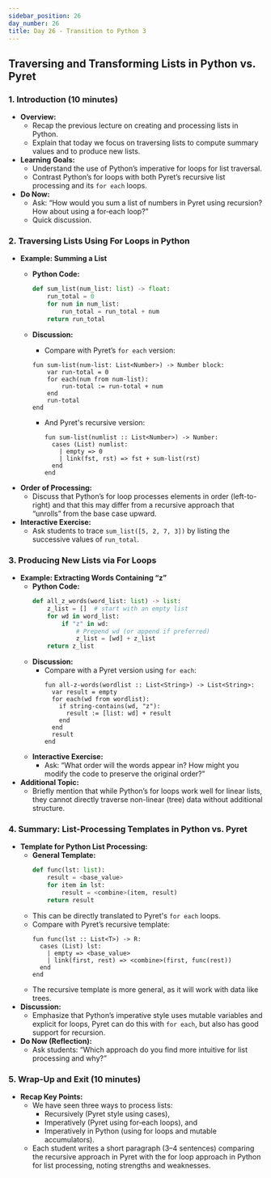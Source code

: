 ```yaml
---
sidebar_position: 26
day_number: 26
title: Day 26 - Transition to Python 3
---
```


## Traversing and Transforming Lists in Python vs. Pyret

### 1. Introduction (10 minutes)
- **Overview:**
  - Recap the previous lecture on creating and processing lists in Python.
  - Explain that today we focus on traversing lists to compute summary values and to produce new lists.
- **Learning Goals:**
  - Understand the use of Python’s imperative for loops for list traversal.
  - Contrast Python’s for loops with both Pyret’s recursive list processing and its `for each` loops.
- **Do Now:**
  - Ask: “How would you sum a list of numbers in Pyret using recursion? How about using a for‑each loop?”
  - Quick discussion.

### 2. Traversing Lists Using For Loops in Python
- **Example: Summing a List**
  - **Python Code:**
    ```python
    def sum_list(num_list: list) -> float:
        run_total = 0
        for num in num_list:
            run_total = run_total + num
        return run_total
    ```
  - **Discussion:**
    - Compare with Pyret’s `for each` version:
    ```pyret
    fun sum-list(num-list: List<Number>) -> Number block:
        var run-total = 0
        for each(num from num-list):
            run-total := run-total + num
        end
        run-total
    end
    ```
        
    - And Pyret's recursive version:
      ```pyret
      fun sum-list(numlist :: List<Number>) -> Number:
        cases (List) numlist:
          | empty => 0
          | link(fst, rst) => fst + sum-list(rst)
        end
      end
      ```
- **Order of Processing:**
  - Discuss that Python’s for loop processes elements in order (left-to-right) and that this may differ from a recursive approach that “unrolls” from the base case upward.
- **Interactive Exercise:**
  - Ask students to trace `sum_list([5, 2, 7, 3])` by listing the successive values of `run_total`.

### 3. Producing New Lists via For Loops
- **Example: Extracting Words Containing “z”**
  - **Python Code:**
    ```python
    def all_z_words(word_list: list) -> list:
        z_list = []  # start with an empty list
        for wd in word_list:
            if "z" in wd:
                # Prepend wd (or append if preferred)
                z_list = [wd] + z_list
        return z_list
    ```
  - **Discussion:**
    - Compare with a Pyret version using `for each`:
      ```pyret
      fun all-z-words(wordlist :: List<String>) -> List<String>:
        var result = empty
        for each(wd from wordlist):
          if string-contains(wd, "z"):
            result := [list: wd] + result
          end
        end
        result
      end
      ```
  - **Interactive Exercise:**
    - Ask: “What order will the words appear in? How might you modify the code to preserve the original order?”
- **Additional Topic:**
  - Briefly mention that while Python’s for loops work well for linear lists, they cannot directly traverse non-linear (tree) data without additional structure.

### 4. Summary: List-Processing Templates in Python vs. Pyret
- **Template for Python List Processing:**
  - **General Template:**
    ```python
    def func(lst: list):
        result = <base_value>
        for item in lst:
            result = <combine>(item, result)
        return result
    ```
  - This can be directly translated to Pyret's `for each` loops.
  - Compare with Pyret’s recursive template:
    ```pyret
    fun func(lst :: List<T>) -> R:
      cases (List) lst:
        | empty => <base_value>
        | link(first, rest) => <combine>(first, func(rest))
      end
    end
    ```
  - The recursive template is more general, as it will work with data like trees.
- **Discussion:**
  - Emphasize that Python’s imperative style uses mutable variables and explicit
    for loops, Pyret can do this with `for each`, but also has good support for
    recursion.
- **Do Now (Reflection):**
  - Ask students: “Which approach do you find more intuitive for list processing and why?”

### 5. Wrap-Up and Exit (10 minutes)
- **Recap Key Points:**
  - We have seen three ways to process lists:
    - Recursively (Pyret style using cases),
    - Imperatively (Pyret using for‑each loops), and
    - Imperatively in Python (using for loops and mutable accumulators).
  - Each student writes a short paragraph (3–4 sentences) comparing the recursive approach in Pyret with the for loop approach in Python for list processing, noting strengths and weaknesses.
